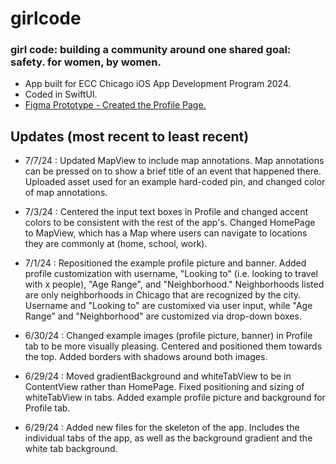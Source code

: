 # girlcode


### girl code: building a community around one shared goal: safety. for women, by women.

- App built for ECC Chicago iOS App Development Program 2024.
- Coded in SwiftUI.
- [Figma Prototype - Created the Profile Page.](https://www.figma.com/design/jzO1ycIUzJq9XcUC1xcrki/GirlCode?node-id=13-10&t=VaVS19D4h0Wy4heV-1)


## Updates (most recent to least recent)

- 7/7/24 : Updated MapView to include map annotations. Map annotations can be pressed on to show a brief title of an event that happened there. Uploaded asset used for an example hard-coded pin, and changed color of map annotations. 

- 7/3/24 : Centered the input text boxes in Profile and changed accent colors to be consistent with the rest of the app's. Changed HomePage to MapView, which has a Map where users can navigate to locations they are commonly at (home, school, work). 

- 7/1/24 : Repositioned the example profile picture and banner. Added profile customization with username, "Looking to" (i.e. looking to travel with x people), "Age Range", and "Neighborhood." Neighborhoods listed are only neighborhoods in Chicago that are recognized by the city. Username and "Looking to" are customixed via user input, while "Age Range" and "Neighborhood" are customized via drop-down boxes. 

- 6/30/24 : Changed example images (profile picture, banner) in Profile tab to be more visually pleasing. Centered and positioned them towards the top. Added borders with shadows around both images. 

- 6/29/24 : Moved gradientBackground and whiteTabView to be in ContentView rather than HomePage. Fixed positioning and sizing of whiteTabView in tabs. Added example profile picture and background for Profile tab.

- 6/29/24 : Added new files for the skeleton of the app. Includes the individual tabs of the app, as well as the background gradient and the white tab background.
